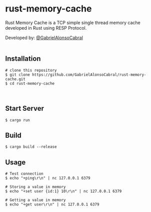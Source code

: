 # rust-memory-cache
  Rust Memory Cache is a TCP simple single thread memory cache developed in Rust using RESP Protocol.
  
  Developed by: <a href="https://www.github.com/gabrielAlonsoCabral">@GabrielAlonsoCabral</a>  
 <br/>

## Installation

```
# clone this repository
$ git clone https://github.com/GabrielAlonsoCabral/rust-memory-cache.git
$ cd rust-memory-cache
```

<br/>

## Start Server

```
$ cargo run
```

## Build

```
$ cargo build --release
```

## Usage

```
# Test connection
$ echo "+ping\r\n" | nc 127.0.0.1 6379

# Storing a value in memory
$ echo "+set user {id:1} 10\r\n" | nc 127.0.0.1 6379

# Getting a value in memory
$ echo "+get user\r\n" | nc 127.0.0.1 6379
```
